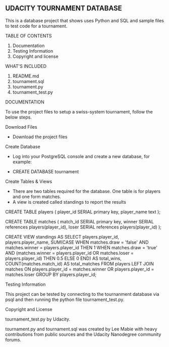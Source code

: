 UDACITY TOURNAMENT DATABASE
---------------------------

This is a database project that shows uses Python and SQL and sample files to test code for a tournament.

TABLE OF CONTENTS

1. Documentation
2. Testing Information
3. Copyright and license

WHAT'S INCLUDED

1. README.md
2. tournament.sql
3. tournament.py
4. tournament_test.py

DOCUMENTATION

To use the project files to setup a swiss-system tournament, follow the below steps.

Download Files

- Download the project files

Create Database

- Log into your PostgreSQL console and create a new database, for example:

- CREATE DATABASE tournament 

Create Tables & Views

- There are two tables required for the database.  One table is for players and one form matches.
- A view is created called standings to report the results

CREATE TABLE players (
    player_id SERIAL primary key, 
    player_name text
    );

CREATE TABLE matches (
    match_id SERIAL primary key, 
    winner SERIAL references players(player_id), 
    loser SERIAL references players(player_id)
    );
    
CREATE VIEW standings AS 
SELECT players.player_id,
players.player_name,
    SUM(CASE WHEN matches.draw = 'false' AND matches.winner = players.player_id THEN 1
    WHEN matches.draw = 'true' AND (matches.winner = players.player_id OR matches.loser = players.player_id) THEN 0.5
    ELSE 0 END) AS total_wins,
COUNT(matches.match_id) AS total_matches 
FROM players LEFT JOIN matches 
ON players.player_id = matches.winner OR players.player_id = matches.loser 
GROUP BY players.player_id;

Testing Information

This project can be tested by connecting to the tournanment database via psql and then running the python file tournament_test.py.

Copyright and License

tournament_test.py by Udacity.

tournament.py and tournament.sql was created by Lee Mabie with heavy contributions from public sources and the Udacity Nanodegree community forums.

